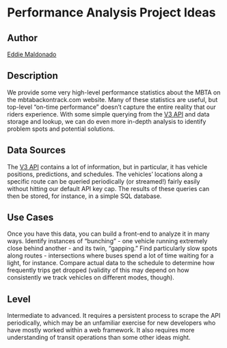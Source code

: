 # Performance Analysis Project Ideas

## Author
[Eddie Maldonado](https://github.com/lemald)

## Description
We provide some very high-level performance statistics about the MBTA on the mbtabackontrack.com website. Many of these statistics are useful, but top-level “on-time performance” doesn’t capture the entire reality that our riders experience. With some simple querying from the [V3 API](https://api-v3.mbta.com/docs/swagger/index.html) and data storage and lookup, we can do even more in-depth analysis to identify problem spots and potential solutions.

## Data Sources
The [V3 API](https://api-v3.mbta.com/docs/swagger/index.html) contains a lot of information, but in particular, it has vehicle positions, predictions, and schedules. The vehicles’ locations along a specific route can be queried periodically (or streamed!) fairly easily without hitting our default API key cap. The results of these queries can then be stored, for instance, in a simple SQL database.

## Use Cases
Once you have this data, you can build a front-end to analyze it in many ways.
Identify instances of “bunching” - one vehicle running extremely close behind another - and its twin, “gapping.”
Find particularly slow spots along routes - intersections where buses spend a lot of time waiting for a light, for instance.
Compare actual data to the schedule to determine how frequently trips get dropped (validity of this may depend on how consistently we track vehicles on different modes, though).

## Level

Intermediate to advanced. It requires a persistent process to scrape the API periodically, which may be an unfamiliar exercise for new developers who have mostly worked within a web framework. It also requires more understanding of transit operations than some other ideas might.
